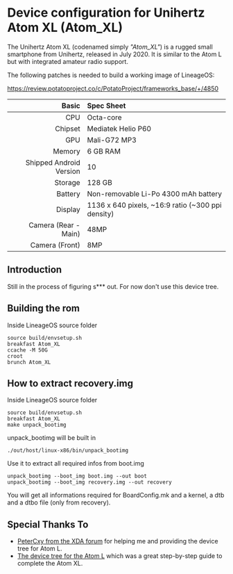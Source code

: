 Device configuration for Unihertz Atom XL (Atom_XL)
=================================================

The Unihertz Atom XL (codenamed simply _"Atom_XL"_) is a rugged small smartphone from Unihertz, released in July 2020. It is similar to the Atom L but with integrated amateur radio support.

The following patches is needed to build a working image of LineageOS:

<https://review.potatoproject.co/c/PotatoProject/frameworks_base/+/4850>

| Basic                   | Spec Sheet                                                                                                                     |
| -----------------------:|:------------------------------------------------------------------------------------------------------------------------------ |
| CPU                     | Octa-core                                                                                                                      |
| Chipset                 | Mediatek Helio P60                                                                                                             |
| GPU                     | Mali-G72 MP3                                                                                                                   |
| Memory                  | 6 GB RAM                                                                                                                       |
| Shipped Android Version | 10                                                                                                                             |
| Storage                 | 128 GB                                                                                                                         |
| Battery                 | Non-removable Li-Po 4300 mAh battery                                                                                           |
| Display                 | 1136 x 640 pixels, ~16:9 ratio (~300 ppi density)                                                                              |
| Camera (Rear - Main)    | 48MP                                                                                                                           |
| Camera (Front)          | 8MP                                                                                                                            |

## Introduction
Still in the process of figuring s*** out.
For now don't use this device tree.

## Building the rom
Inside LineageOS source folder

	source build/envsetup.sh
	breakfast Atom_XL
	ccache -M 50G
	croot
	brunch Atom_XL	

## How to extract recovery.img
Inside LineageOS source folder

	source build/envsetup.sh
	breakfast Atom_XL
	make unpack_bootimg

unpack_bootimg will be built in

	./out/host/linux-x86/bin/unpack_bootimg

Use it to extract all required infos from boot.img

	unpack_bootimg --boot_img boot.img --out boot
	unpack_bootimg --boot_img recovery.img --out recovery

You will get all informations required for BoardConfig.mk and a kernel, a dtb and a dtbo file (only from recovery).

## Special Thanks To

- [PeterCxy from the XDA forum](https://forum.xda-developers.com/member.php?u=5351691) for helping me and providing the device tree for Atom L.
- [The device tree for the Atom L](https://cgit.typeblog.net/android/device/unihertz/Atom_L/) which was a great step-by-step guide to complete the Atom XL.
